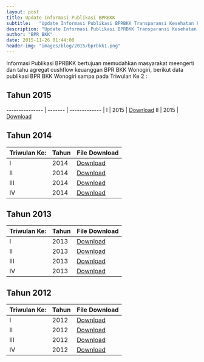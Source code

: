 ```yaml
---
layout: post
title: Update Informasi Publikasi BPRBKK
subtitle:   "Update Informasi Publikasi BPRBKK Transparansi Kesehatan Perbankan PD. BPR BKK."
description: "Update Informasi Publikasi BPRBKK Transparansi Kesehatan Perbankan PD. BPR BKK"
author: "BPR BKK"
date: 2015-11-26 01:44:00
header-img: "images/blog/2015/bprbkk1.png"
---
```


Informasi Publikasi BPRBKK bertujuan memudahkan masyarakat meengerti dan tahu agregat cushflow keuanggan BPR BKK Wonogiri, berikut data publikasi BPR BKK Wonogiri sampa pada Triwulan Ke 2 :

## Tahun 2015

--------------- | ------- | ------------- |
I				| 2015				| [Download](/publikasi/2015/20150331.pdf)
II				| 2015				| [Download](/publikasi/2015/20150630.pdf)

## Tahun 2014

| Triwulan Ke:	| Tahun | File Download |
--------------- | ------- | ------------- |
I				| 2014				| [Download](/publikasi/2014/20140331.pdf)
II				| 2014				| [Download](/publikasi/2014/20140630.pdf)
III				| 2014				| [Download](/publikasi/2014/20140930.pdf)
IV				| 2014				| [Download](/publikasi/2014/20141231.pdf)

## Tahun 2013

| Triwulan Ke:	| Tahun | File Download |
--------------- | ------- | ------------- |
I				| 2013				| [Download](/publikasi/2013/20130331.pdf)
II				| 2013				| [Download](/publikasi/2013/20130630.pdf)
III				| 2013				| [Download](/publikasi/2013/20130930.pdf)
IV				| 2013				| [Download](/publikasi/2013/20131231.pdf)

## Tahun 2012

| Triwulan Ke:	| Tahun | File Download |
--------------- | ------- | ------------- |
I				| 2012				| [Download](/publikasi/2012/20120331.pdf)
II				| 2012				| [Download](/publikasi/2012/20120630.pdf)
III				| 2012				| [Download](/publikasi/2012/20120930.pdf)
IV				| 2012				| [Download](/publikasi/2012/20121231.pdf)
